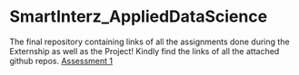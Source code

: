 # SmartInterz_AppliedDataScience
The final repository containing links of all the assignments done during the Externship as well as the Project! Kindly find the links of all the attached github repos.
[Assessment 1](https://github.com/areebkanth/SmartBridgeExternshipAssg1)
